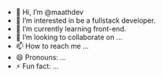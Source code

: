 - 👋 Hi, I’m @maathdev
- 👀 I’m interested in be a fullstack developer.
- 🌱 I’m currently learning front-end.
- 💞️ I’m looking to collaborate on ...
- 📫 How to reach me ...
- 😄 Pronouns: ...
- ⚡ Fun fact: ...

<!---
maathdev/maathdev is a ✨ special ✨ repository because its `README.md` (this file) appears on your GitHub profile.
You can click the Preview link to take a look at your changes.
--->
